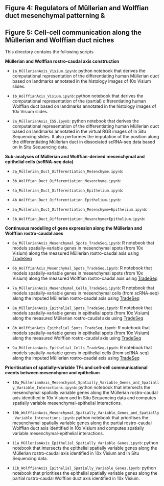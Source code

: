 ## Figure 4: Regulators of Müllerian and Wolffian duct mesenchymal patterning & 
## Figure 5: Cell-cell communication along the Müllerian and Wolffian duct niches

This directory contains the following scripts 

**Müllerian and Wolffian rostro-caudal axis construction**

- `1a_MüllerianAxis_Visium.ipynb`: python notebook that derives the computational representation of the differentiating human Müllerian duct based on landmarks annotated in the histology images of 10x Visium slides. 

- `1b_WolffianAxis_Visium.ipynb`: python notebook that derives the computational representation of the (partial) differentiating human Wolffian duct based on landmarks annotated in the histology images of 10x Visium slides. 
  
- `2a_MüllerianAxis_ISS.ipynb`: python notebook that derives the computational representation of the differentiating human Müllerian duct based on landmarks annotated in the virtual RGB images of In Situ Sequencing slides. It also performes the imputation of the position along the differentiating Müllerian duct in dissociated scRNA-seq data based on In Situ Sequencing data.

**Sub-analyses of Müllerian and Wolffian-derived mesenchymal and epithelial cells (scRNA-seq data)**
- `3a_Müllerian_Duct_Differentiation_Mesenchyme.ipynb`:
  
- `3b_Wolffian_Duct_Differentiation_Mesenchyme.ipynb`:
  
- `4a_Müllerian_Duct_Differentiation_Epithelium.ipynb`:
  
- `4b_Wolffian_Duct_Differentiation_Epithelium.ipynb`:
  
- `5a_Müllerian_Duct_Differentiation_Mesenchyme+Epithelium.ipynb`:
  
- `5b_Wolffian_Duct_Differentiation_Mesenchyme+Epithelium.ipynb`: 

**Continuous modelling of gene expression along the Müllerian and Wolffian rostro-caudal axes**
  
- `6a_MüllerianAxis_Mesenchymal_Spots_TradeSeq.ipynb`:  R notebook that models spatially-variable genes in mesenchymal spots (from 10x Visium) along the measured Müllerian rostro-caudal axis using [TradeSeq](https://www.nature.com/articles/s41467-020-14766-3)

- `6b_WolffianAxis_Mesenchymal_Spots_TradeSeq.ipynb`: R notebook that models spatially-variable genes in mesenchymal spots (from 10x Visium) along the measured Wolffian rostro-caudal axis using [TradeSeq](https://www.nature.com/articles/s41467-020-14766-3)

- `7a_MüllerianAxis_Mesenchymal_Cells_TradeSeq.ipynb`: R notebook that models spatially-variable genes in mesenchymal cells (from scRNA-seq) along the imputed Müllerian rostro-caudal axis using [TradeSeq](https://www.nature.com/articles/s41467-020-14766-3)
  
- `8a_MüllerianAxis_Epithelial_Spots_TradeSeq.ipynb`: R notebook that models spatially-variable genes in epithelial spots (from 10x Visium) along the measured Müllerian rostro-caudal axis using [TradeSeq](https://www.nature.com/articles/s41467-020-14766-3)

- `8b_WolffianAxis_Epithelial_Spots_TradeSeq.ipynb`: R notebook that models spatially-variable genes in epithelial spots (from 10x Visium) along the measured Wolffian rostro-caudal axis using [TradeSeq](https://www.nature.com/articles/s41467-020-14766-3)

- `9a_MüllerianAxis_Epithelial_Cells_TradeSeq.ipynb`: R notebook that models spatially-variable genes in epithelial cells (from scRNA-seq) along the imputed Müllerian rostro-caudal axis using [TradeSeq](https://www.nature.com/articles/s41467-020-14766-3)

**Prioritisation of spatially-variable TFs and cell-cell communicational events between mesenchyme and epithelium**

- `10a_MüllerianAxis_Mesenchymal_Spatially_Variable_Genes_and_Spatially_Variable_Interactions.ipynb`: python notebook that intersects the mesenchymal spatially variable genes along the Müllerian rostro-caudal axis identified in 10x Visium and In Situ Sequencing data and computes spatially variable mesenchymal-epithelial interactions.

- `10b_WolffianAxis_Mesenchymal_Spatially_Variable_Genes_and_Spatially_Variable_Interactions.ipynb`: python notebook that prioritises the mesenchymal spatially variable genes along the partial rostro-caudal Wolffian duct axis identified in 10x Visium and computes spatially variable mesenchymal-epithelial interactions.

- `11a_MüllerianAxis_Epithelial_Spatially_Variable_Genes.ipynb`: python notebook that intersects the epithelial spatially variable genes along the Müllerian rostro-caudal axis identified in 10x Visium and In Situ Sequencing data.

- `11b_WolffianAxis_Epithelial_Spatially_Variable_Genes.ipynb`: python notebook that prioritises the epithelial spatially variable genes along the partial rostro-caudal Wolffian duct axis identified in 10x Visium.
